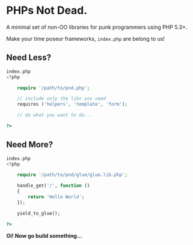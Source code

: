 # PHPs Not Dead.

A minimal set of non-OO libraries for punk programmers using PHP 5.3+.

Make your time poseur frameworks, `index.php` are belong to us!

## Need Less?
``` php
index.php
<?php

	require '/path/to/pnd.php';

	// include only the libs you need
	requires ('helpers', 'template', 'form');

	// do what you want to do...

?>
```


## Need More?

``` php
index.php
<?php

	require '/path/to/pnd/glue/glue.lib.php';

	handle_get('/', function ()
	{
		return 'Hello World';
	});

	yield_to_glue();

?>
```

**Oi! Now go build something...**
